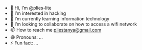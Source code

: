 - 👋 Hi, I’m @plies-lite
- 👀 I’m interested in hacking
- 🌱 I’m currently learning information technology 
- 💞️ I’m looking to collaborate on how to access a wifi network 
- 📫 How to reach me pliestanya@gmail.com
- 😄 Pronouns: ...
- ⚡ Fun fact: ...

<!---
plies-lite/plies-lite is a ✨ special ✨ repository because its `README.md` (this file) appears on your GitHub profile.
You can click the Preview link to take a look at your changes.
--->
